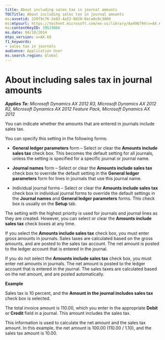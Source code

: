 ```yaml
---
title: About including sales tax in journal amounts
TOCTitle: About including sales tax in journal amounts
ms:assetid: 220f9c76-2e03-4a52-8d28-0eca0c0c3860
ms:mtpsurl: https://technet.microsoft.com/en-us/library/Aa496794(v=AX.60)
ms:contentKeyID: 39519066
ms.date: 04/18/2014
mtps_version: v=AX.60
f1_keywords:
- sales tax in journals
audience: Application User
ms.search.region: Global
---
```


# About including sales tax in journal amounts 


_**Applies To:** Microsoft Dynamics AX 2012 R3, Microsoft Dynamics AX 2012 R2, Microsoft Dynamics AX 2012 Feature Pack, Microsoft Dynamics AX 2012_

You can indicate whether the amounts that are entered in journals include sales tax.

You can specify this setting in the following forms:

  - **General ledger parameters** form – Select or clear the **Amounts include sales tax** check box. This becomes the default setting for all journals, unless the setting is specified for a specific journal or journal name.

  - **Journal names** form – Select or clear the **Amounts include sales tax** check box to override the default setting in the **General ledger parameters** form for lines in journals that use this journal name.

  - Individual journal forms – Select or clear the **Amounts include sales tax** check box in individual journal forms to override the default settings in the **Journal names** and **General ledger parameters** forms. This check box is usually on the **Setup** tab.

The setting with the highest priority is used for journals and journal lines as they are created. However, you can select or clear the **Amounts include sales tax** check boxes at any time.

If you select the **Amounts include sales tax** check box, you must enter gross amounts in journals. Sales taxes are calculated based on the gross amounts, and are posted to the sales tax account. The net amount is posted to the ledger account that is entered in the journal.

If you do not select the **Amounts include sales tax** check box, you must enter net amounts in journals. The net amount is posted to the ledger account that is entered in the journal. The sales taxes are calculated based on the net amount, and are posted automatically.

**Example**

Sales tax is 10 percent, and the **Amount in the journal includes sales tax** check box is selected.

The total invoice amount is 110.00, which you enter in the appropriate **Debit** or **Credit** field in a journal. This amount includes the sales tax.

This information is used to calculate the net amount and the sales tax amount. In this example, the net amount is 100.00 (110.00 / 1.10), and the sales tax amount is 10.00.

  


